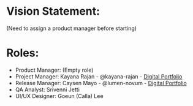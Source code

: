 # Vision Statement:
(Need to assign a product manager before starting)

# Roles:
- Product Manager: (Empty role)
- Project Manager: Kayana Rajan - @kayana-rajan - [Digital Portfolio][2]
- Release Manager: Caysen Mayo - @lumen-novum - [Digital Portfolio][1]
- QA Analyst: Srivenni Jetti
- UI/UX Designer: Goeun (Calla) Lee

[1]: https://codermerlin.academy/users/caysen-mayo/Digital%20Portfolio/index.html
[2]: https://codermerlin.academy/users/kayana-rajan/Digital%20Portfolio/index.html
